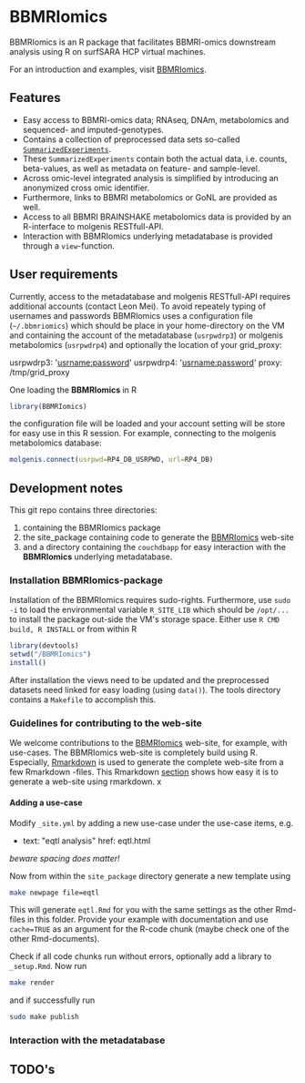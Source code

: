 # BBMRIomics

BBMRIomics is an R package that facilitates BBMRI-omics downstream
analysis using R on surfSARA HCP virtual machines.

For an introduction and examples, visit [BBMRIomics](http://bios-vm.bbmrirp3-lumc.surf-hosted.nl/BBMRIomics/).

## Features

* Easy access to BBMRI-omics data; RNAseq, DNAm, metabolomics and sequenced- and imputed-genotypes.
* Contains a collection of preprocessed data sets so-called [`SummarizedExperiments`](http://bioconductor.org/packages/SummarizedExperiment/).
* These `SummarizedExperiments` contain both the actual data, i.e. counts, beta-values, as well as metadata on feature- and sample-level.
* Across omic-level integrated analysis is simplified by introducing an anonymized cross omic identifier.
* Furthermore, links to BBMRI metabolomics or GoNL are provided as well.
* Access to all BBMRI BRAINSHAKE metabolomics data is provided by an R-interface to molgenis RESTfull-API.
* Interaction with BBMRIomics underlying metadatabase is provided through a `view`-function.

## User requirements

Currently, access to the metadatabase and molgenis RESTfull-API
requires additional accounts (contact Leon Mei). To avoid repeately
typing of usernames and passwords BBMRIomics uses a configuration
file (`~/.bbmriomics`) which should be place in your home-directory on
the VM and containing the account of the metadatabase (`usrpwdrp3`) or
molgenis metabolomics (`usrpwdrp4`) and optionally the location of
your grid_proxy:

usrpwdrp3: '<usrname:password>'
usrpwdrp4: '<usrname:password>'
proxy: /tmp/grid_proxy

One loading the **BBMRIomics** in R

```r
library(BBMRIomics)
```

the configuration file will be loaded and your account setting will be
store for easy use in this R session. For example, connecting to the
molgenis metabolomics database:

```r
molgenis.connect(usrpwd=RP4_DB_USRPWD, url=RP4_DB)
```

## Development notes

This git repo contains three directories: 
1. containing the BBMRIomics package
2. the site_package containing code to generate the [BBMRIomics](bios-vm.bbmrirp3-lumc.surf-hosted.nl/BBMRIomics/index.html) web-site 
3. and a directory containing the `couchdbapp` for easy interaction with the **BBMRIomics** underlying metadatabase.

### Installation **BBMRIomics**-package ###

Installation of the BBMRIomics requires sudo-rights. Furthermore,
use `sudo -i` to load the environmental variable `R_SITE_LIB` which
should be `/opt/...` to install the package out-side the VM's storage
space. Either use `R CMD build, R INSTALL` or from within R 

```r
library(devtools)
setwd("/BBMRIomics")
install()
```

After installation the views need to be updated and the preprocessed
datasets need linked for easy loading (using `data()`). The tools
directory contains a `Makefile` to accomplish this.

### Guidelines for contributing to the web-site ###

We welcome contributions to the
[BBMRIomics](bios-vm.bbmrirp3-lumc.surf-hosted.nl/BBMRIomics/index.html)
web-site, for example, with use-cases. The BBMRIomics web-site is
completely build using R. Especially,
[Rmarkdown](http://rmarkdown.rstudio.com/) is used to generate the
complete web-site from a few Rmarkdown -files. This Rmarkdown
[section](http://rmarkdown.rstudio.com/rmarkdown_websites.html) shows
how easy it is to generate a web-site using rmarkdown. x

#### Adding a use-case ####

Modify `_site.yml` by adding a new use-case under the use-case items, e.g. 

- text:  "eqtl analysis"
  href: eqtl.html
  
*beware spacing does matter!*

Now from within the `site_package` directory generate a new template using 

```bash
make newpage file=eqtl
```

This will generate `eqtl.Rmd` for you with the same settings as the
other Rmd-files in this folder. Provide your example with
documentation and use `cache=TRUE` as an argument for the R-code
chunk (maybe check one of the other Rmd-documents). 

Check if all code chunks run without errors, optionally add a library
to `_setup.Rmd`. Now run

```bash
make render     
```

and if successfully run

```bash
sudo make publish
```

### Interaction with the metadatabase ###

## TODO's ##


